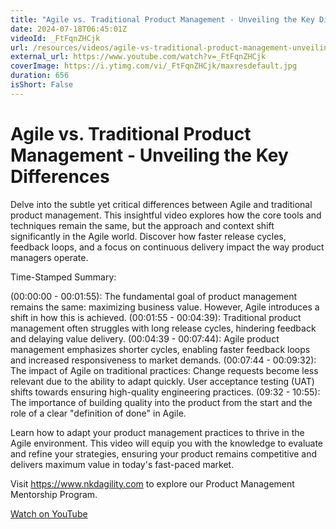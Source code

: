 ```yaml
---
title: "Agile vs. Traditional Product Management - Unveiling the Key Differences"
date: 2024-07-18T06:45:01Z
videoId: _FtFqnZHCjk
url: /resources/videos/agile-vs-traditional-product-management-unveiling-the-key-differences
external_url: https://www.youtube.com/watch?v=_FtFqnZHCjk
coverImage: https://i.ytimg.com/vi/_FtFqnZHCjk/maxresdefault.jpg
duration: 656
isShort: False
---
```


# Agile vs. Traditional Product Management - Unveiling the Key Differences

Delve into the subtle yet critical differences between Agile and traditional product management. This insightful video explores how the core tools and techniques remain the same, but the approach and context shift significantly in the Agile world. Discover how faster release cycles, feedback loops, and a focus on continuous delivery impact the way product managers operate.

Time-Stamped Summary:

(00:00:00 - 00:01:55): The fundamental goal of product management remains the same: maximizing business value. However, Agile introduces a shift in how this is achieved.
(00:01:55 - 00:04:39): Traditional product management often struggles with long release cycles, hindering feedback and delaying value delivery.
(00:04:39 - 00:07:44): Agile product management emphasizes shorter cycles, enabling faster feedback loops and increased responsiveness to market demands.
(00:07:44 - 00:09:32): The impact of Agile on traditional practices:
Change requests become less relevant due to the ability to adapt quickly.
User acceptance testing (UAT) shifts towards ensuring high-quality engineering practices.
(09:32 - 10:55): The importance of building quality into the product from the start and the role of a clear "definition of done" in Agile.

Learn how to adapt your product management practices to thrive in the Agile environment. This video will equip you with the knowledge to evaluate and refine your strategies, ensuring your product remains competitive and delivers maximum value in today's fast-paced market.

Visit https://www.nkdagility.com to explore our Product Management Mentorship Program.

[Watch on YouTube](https://www.youtube.com/watch?v=_FtFqnZHCjk)
